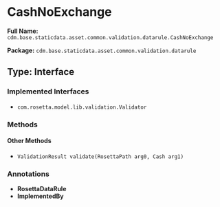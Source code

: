 # CashNoExchange

**Full Name:** `cdm.base.staticdata.asset.common.validation.datarule.CashNoExchange`

**Package:** `cdm.base.staticdata.asset.common.validation.datarule`

## Type: Interface

### Implemented Interfaces

- `com.rosetta.model.lib.validation.Validator`

### Methods

#### Other Methods

- `ValidationResult validate(RosettaPath arg0, Cash arg1)`

### Annotations

- **RosettaDataRule**
- **ImplementedBy**

